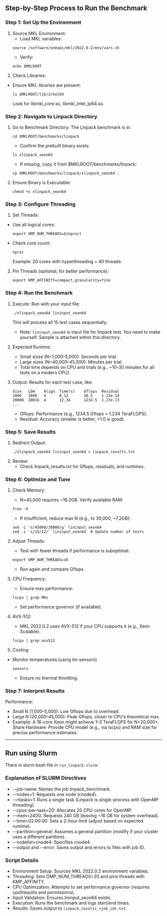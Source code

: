 ## Step-by-Step Process to Run the Benchmark

### Step 1: Set Up the Environment
1. Source MKL Environment:
    - Load MKL variables:
    ```
    source /software/oneapi/mkl/2022.0.2/env/vars.sh 
    ```
    -  Verify:
    ```
    echo $MKLROOT
    ```
2. Check Libraries:
- Ensure MKL libraries are present:
    ```
    ls $MKLROOT/lib/intel64
    ```
    Look for libmkl_core.so, libmkl_intel_lp64.so.

### Step 2: Navigate to Linpack Directory
1. Go to Benchmark Directory:
    The Linpack benchmark is in:
    ```
    cd $MKLROOT/benchmarks/linpack
    ```
    - Confirm the prebuilt binary exists:
    ```
    ls xlinpack_xeon64
    ```

    - If missing, copy it from $MKLROOT/benchmarks/linpack:
    ```
    cp $MKLROOT/benchmarks/linpack/xlinpack_xeon64 .
    ```

2. Ensure Binary is Executable:
    ```
    chmod +x xlinpack_xeon64
    ```

### Step 3: Configure Threading
1. Set Threads:
- Use all logical cores:
    ```
    export OMP_NUM_THREADS=$(nproc)
    ```

- Check core count:
    ```
    nproc
    ```
    Example: 20 cores with hyperthreading = 40 threads.

2. Pin Threads (optional, for better performance):
    ```
    export KMP_AFFINITY=compact,granularity=fine
    ```

### Step 4: Run the Benchmark
1. Execute:
    Run with your input file:
    ```
    ./xlinpack_xeon64 lininput_xeon64
    ```

    This will process all 15 test cases sequentially.
    - Note: ```lininput_xeon64``` is input file for linpack test. You need to make yourself. Sample is attached within this directory.

2. Expected Runtime: 
    - Small sizes (N=1,000–5,000): Seconds per trial. 
    - Large sizes (N=40,000–45,000): Minutes per trial.
    - Total time depends on CPU and trials (e.g., ~10–30 minutes for all tests on a modern CPU).

3. Output:
    Results for each test case, like:

    ```Copy
    Size   LDA    Align. Time(s)    Gflops  Residual
    1000   1000   4      0.12       10.5    1.23e-14
    20000  20016  4      12.34      1234.5  1.23e-13
    ...
    ```
    - Gflops: Performance (e.g., 1234.5 Gflops = 1.234 TeraFLOPS).
    - Residual: Accuracy (smaller is better, <1.0 is good).

### Step 5: Save Results
1. Redirect Output:
    ```
    ./xlinpack_xeon64 lininput_xeon64 > linpack_results.txt
    ```
2. Review:
    - Check linpack_results.txt for Gflops, residuals, and runtimes.


### Step 6: Optimize and Tune
1. Check Memory:
    - N=45,000 requires ~16.2GB. Verify available RAM:
    ```
    free -h
    ```
    - If insufficient, reduce max N (e.g., to 30,000, ~7.2GB):
    ```
    sed -i 's/45000/30000/g' lininput_xeon64
    sed -i 's/15/12/' lininput_xeon64  # Update number of tests
    ```
2. Adjust Threads:
    - Test with fewer threads if performance is suboptimal:
    ```
    export OMP_NUM_THREADS=16
    ```

    - Run again and compare Gflops.
3. CPU Frequency:
    - Ensure max performance:
    ```
    lscpu | grep MHz
    ```

    - Set performance governor (if available):

4. AVX-512:
    - MKL 2022.0.2 uses AVX-512 if your CPU supports it (e.g., Xeon Scalable).
    ```
    lscpu | grep avx512
    ```

5. Cooling:
- Monitor temperatures:(using lm-sensors)
    ```
    sensors
    ```
    - Ensure no thermal throttling.

### Step 7: Interpret Results

Performance:
- Small N (1,000–5,000): Low Gflops due to overhead.
- Large N (20,000–45,000): Peak Gflops, closer to CPU’s theoretical max.
- Example: A 16-core Xeon might achieve 1–3 TeraFLOPS for N=20,000+.
Share Hardware: Provide CPU model (e.g., via lscpu) and RAM size for precise performance estimates.

<hr>

## Run using Slurm
There is slurm bash file in ```run_linpack.slurm```:

### Explanation of SLURM Directives
- --job-name: Names the job linpack_benchmark.
- --nodes=1: Requests one node (cnode4).
- --ntasks=1: Runs a single task (Linpack is single-process with OpenMP threading).
- --cpus-per-task=20: Allocates 20 CPU cores for OpenMP.
- --mem=240G: Requests 240 GB (leaving ~16 GB for system overhead).
- --time=02:00:00: Sets a 2-hour limit (adjust based on expected runtime).
- --partition=general: Assumes a general partition (modify if your cluster uses a different partition).
- --nodelist=cnode4: Specifies cnode4.
- --output and --error: Saves output and errors to files with job ID.

### Script Details
- Environment Setup: Sources MKL 2022.0.2 environment variables.
- Threading: Sets OMP_NUM_THREADS=20 and pins threads with KMP_AFFINITY.
- CPU Optimization: Attempts to set performance governor (requires cpufrequtils and permissions).
- Input Validation: Ensures lininput_xeon64 exists.
- Execution: Runs the benchmark and logs start/end times.
- Results: Saves output to ```linpack_results_<job_id>.txt```.